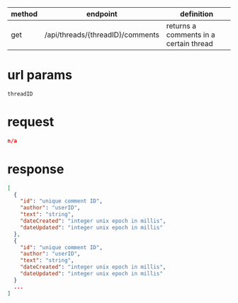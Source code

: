 method | endpoint | definition | 
-------| -------- | ---------- |
get    | /api/threads/{threadID}/comments | returns a comments in a certain thread

# url params
`threadID`

# request
```json
n/a
```

# response
```json
[
  {
    "id": "unique comment ID",
    "author": "userID",
    "text": "string",
    "dateCreated": "integer unix epoch in millis",
    "dateUpdated": "integer unix epoch in millis"
  },
  {
    "id": "unique comment ID",
    "author": "userID",
    "text": "string",
    "dateCreated": "integer unix epoch in millis",
    "dateUpdated": "integer unix epoch in millis"
  }
  ...
]

```